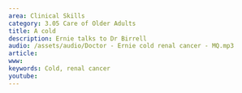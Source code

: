 ```yaml
---
area: Clinical Skills
category: 3.05 Care of Older Adults
title: A cold
description: Ernie talks to Dr Birrell
audio: /assets/audio/Doctor - Ernie cold renal cancer - MQ.mp3
article: 
www: 
keywords: Cold, renal cancer
youtube:
--- 
```

